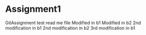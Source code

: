# Assignment1
GitAssignment
test read me file
Modified in b1
Modified in b2
2nd modification in b1
2nd modification in b2
3rd modification in b1
